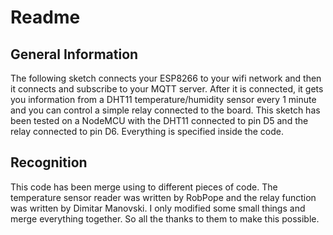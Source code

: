 # Readme

## General Information

The following sketch connects your ESP8266 to your wifi network and then it connects and subscribe to your MQTT server. After it is connected, it gets you information from a DHT11 temperature/humidity sensor every 1 minute and you can control a simple relay connected to the board. 
This sketch has been tested on a NodeMCU with the DHT11 connected to pin D5 and the relay connected to pin D6. Everything is specified inside the code.

## Recognition

This code has been merge using to different pieces of code. The temperature sensor reader was written by RobPope and the relay function was written by Dimitar Manovski. I only modified some small things and merge everything together. So all the thanks to them to make this possible.
